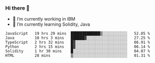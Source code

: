 ### Hi there 👋

<!--
**mathcodeman/mathcodeman** is a ✨ _special_ ✨ repository because its `README.md` (this file) appears on your GitHub profile.

Here are some ideas to get you started:

- 🔭 I’m currently working on ...
- 🌱 I’m currently learning ...
- 👯 I’m looking to collaborate on ...
- 🤔 I’m looking for help with ...
- 💬 Ask me about ...
- 📫 How to reach me: ...
- 😄 Pronouns: ...
- ⚡ Fun fact: ...
-->

- 🔭 I’m currently working in IBM
- 🌱 I’m currently learning Solidity, Java

<!--START_SECTION:waka-->

```text
JavaScript   19 hrs 29 mins  █████████████▒░░░░░░░░░░░   52.85 %
Java         10 hrs 3 mins   ██████▓░░░░░░░░░░░░░░░░░░   27.25 %
TypeScript   2 hrs 32 mins   █▓░░░░░░░░░░░░░░░░░░░░░░░   06.91 %
Python       2 hrs 15 mins   █▓░░░░░░░░░░░░░░░░░░░░░░░   06.14 %
Solidity     1 hr 30 mins    █░░░░░░░░░░░░░░░░░░░░░░░░   04.07 %
HTML         28 mins         ▒░░░░░░░░░░░░░░░░░░░░░░░░   01.31 %
```

<!--END_SECTION:waka-->
